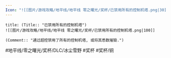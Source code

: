 ```yaml
---
Icon: "![[图片/游戏攻略/地平线/地平线 零之曙光/奖杯/已禁用所有的控制机塔.png|30]]"
---
```

```ad-common-bronze-trophy
title: (Title:: "已禁用所有的控制机塔")
![[图片/游戏攻略/地平线/地平线 零之曙光/奖杯/已禁用所有的控制机塔.png|100]]

(Comment:: "通过超控禁用了所有的控制机塔, 或将其悉数摧毁.")
```

#地平线/零之曙光/奖杯/DLC/冰尘雪野 #奖杯 #奖杯/铜
